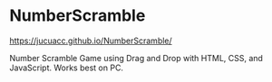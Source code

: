 # NumberScramble
https://jucuacc.github.io/NumberScramble/

Number Scramble Game using Drag and Drop with HTML, CSS, and JavaScript.
Works best on PC.
